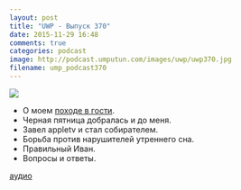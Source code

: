 ```yaml
---
layout: post
title: "UWP - Выпуск 370"
date: 2015-11-29 16:48
comments: true
categories: podcast
image: http://podcast.umputun.com/images/uwp/uwp370.jpg
filename: ump_podcast370
---
```

![](https://podcast.umputun.com/images/uwp/uwp370.jpg)

- О моем [походе в гости](http://radio-qa.com/014-qa-live-or-dead/).
- Черная пятница добралась и до меня.
- Завел appletv и стал собирателем.
- Борьба против нарушителей утреннего сна.
- Правильный Иван.
- Вопросы и ответы.


[аудио](https://podcast.umputun.com/media/ump_podcast370.mp3)
<audio src="https://podcast.umputun.com/media/ump_podcast370.mp3" preload="none"></audio>
